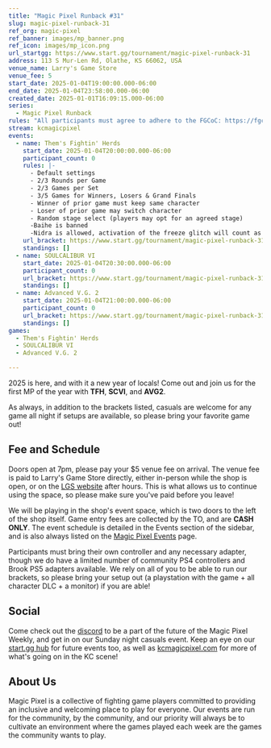 ```yaml
---
title: "Magic Pixel Runback #31"
slug: magic-pixel-runback-31
ref_org: magic-pixel
ref_banner: images/mp_banner.png
ref_icon: images/mp_icon.png
url_startgg: https://www.start.gg/tournament/magic-pixel-runback-31
address: 113 S Mur-Len Rd, Olathe, KS 66062, USA
venue_name: Larry's Game Store
venue_fee: 5
start_date: 2025-01-04T19:00:00.000-06:00
end_date: 2025-01-04T23:58:00.000-06:00
created_date: 2025-01-01T16:09:15.000-06:00
series:
  - Magic Pixel Runback
rules: "All participants must agree to adhere to the FGCoC: https://fgcoc.com/"
stream: kcmagicpixel
events:
  - name: Them's Fightin' Herds
    start_date: 2025-01-04T20:00:00.000-06:00
    participant_count: 0
    rules: |-
      - Default settings
      - 2/3 Rounds per Game
      - 2/3 Games per Set
      - 3/5 Games for Winners, Losers & Grand Finals
      - Winner of prior game must keep same character
      - Loser of prior game may switch character
      - Random stage select (players may opt for an agreed stage)
      -Baihe is banned
      -Nidra is allowed, activation of the freeze glitch will count as a loss
    url_bracket: https://www.start.gg/tournament/magic-pixel-runback-31/events/them-s-fightin-herds/brackets/1853084/2731896
    standings: []
  - name: SOULCALIBUR VI
    start_date: 2025-01-04T20:30:00.000-06:00
    participant_count: 0
    url_bracket: https://www.start.gg/tournament/magic-pixel-runback-31/events/soulcalibur-vi/brackets/1853083/2731895
    standings: []
  - name: Advanced V.G. 2
    start_date: 2025-01-04T21:00:00.000-06:00
    participant_count: 0
    url_bracket: https://www.start.gg/tournament/magic-pixel-runback-31/events/advanced-v-g-2/brackets/1853093/2731905
    standings: []
games:
  - Them's Fightin' Herds
  - SOULCALIBUR VI
  - Advanced V.G. 2

---
```


2025 is here, and with it a new year of locals! Come out and join us for the first MP of the year with **TFH**, **SCVI**, and **AVG2**.
<!--more-->
As always, in addition to the brackets listed, casuals are welcome for any game all night if setups are available, so please bring your favorite game out! 

## Fee and Schedule

Doors open at 7pm, please pay your $5 venue fee on arrival. The venue fee is paid to Larry's Game Store directly, either in-person while the shop is open, or on the [LGS website](https://www.larrysgamestore.com/products/kc-magic-pixel-5) after hours. This is what allows us to continue using the space, so please make sure you've paid before you leave!

We will be playing in the shop's event space, which is two doors to the left of the shop itself. Game entry fees are collected by the TO, and are **CASH ONLY**. The event schedule is detailed in the Events section of the sidebar, and is also always listed on the [Magic Pixel Events](https://kcmagicpixel.com/events/) page.

Participants must bring their own controller and any necessary adapter, though we do have a limited number of community PS4 controllers and Brook PS5 adapters available. We rely on all of you to be able to run our brackets, so please bring your setup out (a playstation with the game + all character DLC + a monitor) if you are able!  

## Social

Come check out the [discord](https://discord.gg/jkmn6CVrrQ) to be a part of the future of the Magic Pixel Weekly, and get in on our Sunday night casuals event. Keep an eye on our [start.gg hub](https://www.start.gg/hub/magic-pixel) for future events too, as well as [kcmagicpixel.com](https://kcmagicpixel.com) for more of what's going on in the KC scene!

## About Us

Magic Pixel is a collective of fighting game players committed to providing an inclusive and welcoming place to play for everyone. Our events are run for the community, by the community, and our priority will always be to cultivate an environment where the games played each week are the games the community wants to play.
  